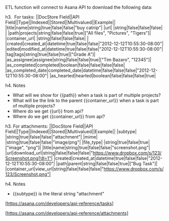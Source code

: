 ETL function will connect to Asana API to download the following data:

h3.  For tasks:
||DocStore Field||API Field||Type||Indexed||Stored||Multivalued||Example||
|title|name|string|true|false|false|"buy catnip"|
|url| |string|false|false|false| |
|path|projects|string|false|false|true|["All files", "Pictures", "Tigers"]|
|container_url| |string|false|false|false| |
|created|created_at|datetime|true|false|false|"2012-12-12T10:55:30-08:00"|
|edited|modified_at|datetime|true|false|false|"2012-12-12T10:55:30-08:00"|
|tag|tags|string|true|false|true|["Grade A"]|
|as_assignee|assignee|string|false|false|true|["Tim Bazaro", "12345"]|
|as_completed|completed|boolean|false|false|false|false|
|as_completed_date|completed_date|datetime|false|false|false|"2012-12-12T10:55:30-08:00"|
|as_hearted|hearted|boolean|false|false|false|true|

h4. Notes
* What will we show for {{path}} when a task is part of multiple projects?
* What will be the link to the parent {{container_url}} when a task is part of multiple projects?
* Where do we get {{url}} from api?
* Where do we get {{container_url}} from api?

h3. For attachments:
||DocStore Field||API Field||Type||Indexed||Stored||Multivalued||Example||
|subtype| |string|true|false|false|"attachment"|
|mime| |string|true|false|false|"image/png"|
|file_type| |string|true|false|true|["image", "png"]|
|title|name|string|true|false|false|"screenshot.png"|
|url|download_url|string|false|false|false|"https://www.dropbox.com/s/123/Screenshot.png?dl=1"|
|created|created_at|datetime|true|false|false|"2012-12-12T10:55:30-08:00"|
|path|parent|string|false|false|true|["Bug Task"]|
|container_url|view_url|string|false|false|false|"https://www.dropbox.com/s/123/Screenshot.png"|

h4. Notes
* {{subtype}} is the literal string "attachment"

[https://asana.com/developers/api-reference/tasks]

[https://asana.com/developers/api-reference/attachments]

 <Paste>
